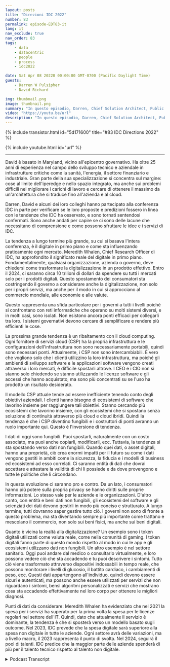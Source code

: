 ```yaml
---
layout: posts
title: "Direzioni IDC 2022"
number: 83
permalink: episode-EDT83-it
lang: it
nav_exclude: true
nav_order: 83
tags:
    - data
    - datacentric
    - people
    - process
    - idc2022

date: Sat Apr 08 20220 00:00:00 GMT-0700 (Pacific Daylight Time)
guests:
    - Darren W Pulsipher
    - David Richard

img: thumbnail.png
image: thumbnail.png
summary: "In questo episodio, Darren, Chief Solution Architect, Public Sector, Intel e David Richard, Lead Solution Architect, Department of Defense, Intel riflettono sulle tendenze e le idee che hanno ricavato dalla conferenza IDC Directions 2022."
video: "https://youtu.be/url"
description: "In questo episodio, Darren, Chief Solution Architect, Public Sector, Intel e David Richard, Lead Solution Architect, Department of Defense, Intel riflettono sulle tendenze e le idee che hanno ricavato dalla conferenza IDC Directions 2022."
---
```


<div>
{% include transistor.html id="5d171600" title="#83 IDC Directions 2022" %}

{% include youtube.html id="url" %}
</div>

---

David è basato in Maryland, vicino all'epicentro governativo. Ha oltre 25 anni di esperienza nel campo dello sviluppo tecnico e aziendale in infrastrutture critiche come la sanità, l'energia, il settore finanziario e industriale. Gran parte della sua specializzazione si concentra sul margine: cose al limite dell'iperedge e nello spazio integrato, ma anche sui problemi difficili nel migliorare i carichi di lavoro e cercare di ottenere il massimo da un'architettura che si traduce fino all'azienda e al cloud.

Darren, David e alcuni dei loro colleghi hanno partecipato alla conferenza IDC in parte per verificare se le loro proposte e predizioni fossero in linea con le tendenze che IDC ha osservato, e sono tornati sentendosi confermati. Sono anche andati per capire se ci sono delle lacune che necessitano di comprensione e come possono sfruttare le idee e i servizi di IDC.

La tendenza a lungo termine più grande, su cui si basava l'intera conferenza, è il digitale in primo piano e come sta influenzando praticamente ogni mercato. Meredith Whalen, Chief Research Officer di IDC, ha approfondito il significato reale del digitale in primo piano. Fondamentalmente, qualsiasi organizzazione, azienda o governo, deve chiedersi come trasformare la digitalizzazione in un prodotto effettivo. Entro il 2024, ci saranno circa 10 trilioni di dollari da spendere su tutti i mercati solo per i prodotti digitali. Questo spostamento dei consumatori sta costringendo il governo a considerare anche la digitalizzazione, non solo per i propri servizi, ma anche per il modo in cui si approcciano al commercio mondiale, alle economie e alle valute.

Questo rappresenta una sfida particolare per i governi a tutti i livelli poiché si confrontano con reti informatiche che operano su molti sistemi diversi, e in molti casi, sono isolati. Non esistono ancora ponti efficaci per collegarli tra loro. I sistemi governativi devono cercare di semplificare e rendere più efficienti le cose.

La prossima grande tendenza è un ribaltamento con il cloud computing. Ogni fornitore di servizi cloud (CSP) ha la propria infrastruttura e le configurazioni dell'infrastruttura non sono necessariamente portabili, quindi sono necessari ponti. Attualmente, i CSP non sono intercambiabili. È vero che vogliono solo che i clienti utilizzino la loro infrastruttura, ma poiché gli ambienti di sviluppo software e le applicazioni software vengono creati attraverso i loro mercati, è difficile spostarli altrove. I CEO e i CIO non si stanno solo chiedendo se stanno utilizzando le licenze software e gli accessi che hanno acquistato, ma sono più concentrati su se l'uso ha prodotto un risultato desiderato.

Il modello CSP attuale tende ad essere inefficiente tenendo conto degli obiettivi aziendali. I clienti hanno bisogno di ecosistemi di software che lavorino insieme per raggiungere tali obiettivi. Stanno cercando più ecosistemi che lavorino insieme, con gli ecosistemi che si spostano senza soluzione di continuità attraverso più cloud e cloud ibridi. Quindi la tendenza è che i CSP diventino fungibili e i costruttori di ponti avranno un ruolo importante qui. Questo è l'inversione di tendenza.

I dati di oggi sono fungibili. Puoi spostarli, naturalmente con un costo associato, ma puoi anche copiarli, modificarli, ecc. Tuttavia, la tendenza si sta spostando verso dati non fungibili. Quando quei dati, o asset digitali, hanno una proprietà, ciò crea enormi impatti per il futuro su come i dati vengono gestiti in ambiti come la sicurezza, la fiducia e i modelli di business ed ecosistemi ad esso correlati. Ci saranno entità di dati che dovrai accettare e attestare la validità di chi li possiede e da dove provengono e tutte le politiche che li circondano.

In questa evoluzione ci saranno pro e contro. Da un lato, i consumatori hanno più potere sulla propria privacy se hanno diritti sulle proprie informazioni. Lo stesso vale per le aziende e le organizzazioni. D'altro canto, con entità e beni dati non fungibili, gli ecosistemi del software e gli scienziati dei dati devono gestirli in modo più conciso e strutturato. A lungo termine, tutti dovranno saper gestire tutto ciò. I governi non sono di fronte a questo problema, ma sta diventando sempre più importante come trattano e mescolano il commercio, non solo sui beni fisici, ma anche sui beni digitali.

Quanto è vicina la realtà alla digitalizzazione? Un esempio sono i token digitali utilizzati come valuta reale, come nella comunità di gaming. I token digitali fanno parte di questo mondo rispetto al modo in cui le app e gli ecosistemi utilizzano dati non fungibili. Un altro esempio è nel settore sanitario. Oggi puoi andare dal medico o consultarlo virtualmente, e loro possono vedere ciò che sta accadendo e tu puoi descrivere i sintomi. Tutto ciò viene trasformato attraverso dispositivi indossabili in tempo reale, che possono monitorare i livelli di glucosio, il battito cardiaco, i cambiamenti di peso, ecc. Questi dati appartengono all'individuo, quindi devono essere sicuri e autenticati, ma possono anche essere utilizzati per servizi che non riguardano i sintomi, bensì algoritmi personalizzati e servizi che mostrano cosa sta accadendo effettivamente nel loro corpo per ottenere le migliori diagnosi.

Punti di dati da considerare: Meredith Whalen ha evidenziato che nel 2021 la spesa per i servizi ha superato per la prima volta la spesa per le licenze regolari nel settore dell'IT. Quindi, dato che attualmente il servizio è dominante, la tendenza è che si sposterà verso un modello basato sugli outcome. Nel 2023, IDC prevede che la spesa digitale sarà superiore alla spesa non digitale in tutte le aziende. Ogni settore avrà delle variazioni, ma a livello macro, il 2023 rappresenta il punto di svolta. Nel 2024, seguirà il pool di talenti. IDC predice che la maggior parte delle aziende spenderà di più per il talento tecnico rispetto al talento non digitale.



<details>
<summary> Podcast Transcript </summary>

<p></p>

</details>
